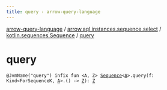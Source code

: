 ```yaml
---
title: query - arrow-query-language
---
```


[arrow-query-language](../../index.html) / [arrow.aql.instances.sequence.select](../index.html) / [kotlin.sequences.Sequence](index.html) / [query](./query.html)

# query

`@JvmName("query") infix fun <A, Z> `[`Sequence`](https://kotlinlang.org/api/latest/jvm/stdlib/kotlin.sequences/-sequence/index.html)`<`[`A`](query.html#A)`>.query(f: Kind<ForSequenceK, `[`A`](query.html#A)`>.() -> `[`Z`](query.html#Z)`): `[`Z`](query.html#Z)